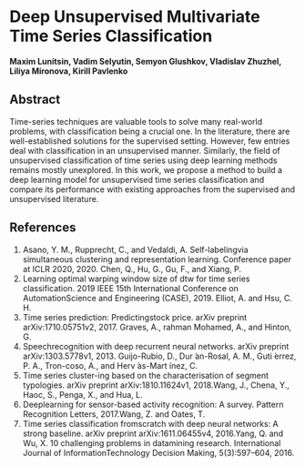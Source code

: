 # Deep Unsupervised Multivariate Time Series Classification
**Maxim Lunitsin, Vadim Selyutin, Semyon Glushkov, Vladislav Zhuzhel, Liliya Mironova, Kirill Pavlenko**

## Abstract
Time-series techniques are valuable tools to solve many real-world problems, with classification being a crucial one. In the literature, there are well-established solutions for the supervised setting. However, few entries deal with classification in an unsupervised manner. Similarly, the field of unsupervised classification of time series using deep learning methods remains mostly unexplored. In this work, we propose a method to build a deep learning model for unsupervised time series classification and compare its performance with existing approaches from the supervised and unsupervised literature.

## References
1. Asano, Y. M., Rupprecht, C., and Vedaldi, A. Self-labelingvia simultaneous clustering and representation learning. Conference paper at ICLR 2020, 2020. Chen, Q., Hu, G., Gu, F., and Xiang, P.
2. Learning optimal warping window size of dtw for time series classification. 2019 IEEE 15th International Conference on AutomationScience and Engineering (CASE), 2019. Elliot, A. and Hsu, C. H.
3. Time series prediction: Predictingstock price. arXiv preprint arXiv:1710.05751v2, 2017. Graves, A., rahman Mohamed, A., and Hinton, G. 
4. Speechrecognition with deep recurrent neural networks. arXiv preprint arXiv:1303.5778v1, 2013. Guijo-Rubio, D., Dur ́an-Rosal, A. M., Guti ́errez, P. A., Tron-coso, A., and Herv ́as-Mart ́ınez, C.
5. Time series cluster-ing based on the characterisation of segment typologies. arXiv preprint arXiv:1810.11624v1, 2018.Wang, J., Chena, Y., Haoc, S., Penga, X., and Hua, L.
6. Deeplearning for sensor-based activity recognition: A survey. Pattern Recognition Letters, 2017.Wang,  Z. and Oates,  T.   
7. Time series classification fromscratch with deep neural networks:  A strong baseline. arXiv preprint arXiv:1611.06455v4, 2016.Yang,  Q.  and  Wu,  X.   10  challenging  problems  in  datamining research. International Journal of InformationTechnology Decision Making, 5(3):597–604, 2016.
 
